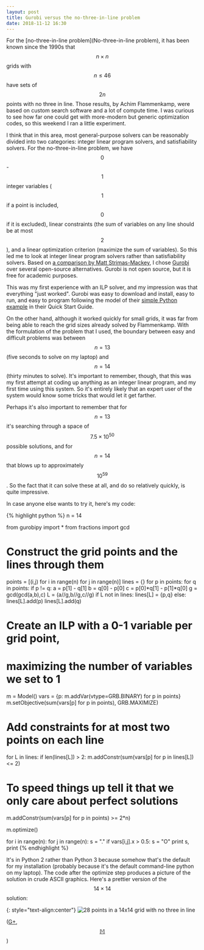 ```yaml
---
layout: post
title: Gurobi versus the no-three-in-line problem
date: 2018-11-12 16:30
---
```

For the [no-three-in-line problem](No-three-in-line problem), it has been known since the 1990s that $$n\times n$$ grids with $$n\le 46$$ have sets of $$2n$$ points with no three in line. Those results, by Achim Flammenkamp, were based on custom search software and a lot of compute time. I was curious to see how far one could get with more-modern but generic optimization codes, so this weekend I ran a little experiment.

I think that in this area, most general-purpose solvers can be reasonably divided into two categories: integer linear program solvers, and satisfiability solvers. For the no-three-in-line problem, we have $$0$$-$$1$$ integer variables ($$1$$ if a point is included, $$0$$ if it is excluded), linear constraints (the sum of variables on any line should be at most $$2$$), and a linear optimization criterion (maximize the sum of variables). So this led me to look at integer linear program solvers rather than satisfiability solvers. Based on [a comparison by Matt Strimas-Mackey](http://strimas.com/prioritization/ilp-performance/), I chose [Gurobi](http://www.gurobi.com/) over several open-source alternatives. Gurobi is not open source, but it is free for academic purposes.

This was my first experience with an ILP solver, and my impression was that everything "just worked". Gurobi was easy to download and install, easy to run, and easy to program following the model of their [simple Python example](http://www.gurobi.com/documentation/8.1/quickstart_windows/py_simple_python_example.html) in their Quick Start Guide.

On the other hand, although it worked quickly for small grids, it was far from being able to reach the grid sizes already solved by Flammenkamp. With the formulation of the problem that I used, the boundary between easy and difficult problems was between $$n=13$$ (five seconds to solve on my laptop) and $$n=14$$ (thirty minutes to solve). It's important to remember, though, that this was my first attempt at coding up anything as an integer linear program, and my first time using this system. So it's entirely likely that an expert user of the system would know some tricks that would let it get farther.

Perhaps it's also important to remember that for $$n=13$$ it's searching through a space of $$7.5\times 10^{50}$$ possible solutions, and for $$n=14$$ that blows up to approximately $$10^{59}$$. So the fact that it can solve these at all, and do so relatively quickly, is quite impressive.

In case anyone else wants to try it, here's my code:

{% highlight python %}
n = 14

from gurobipy import *
from fractions import gcd

# Construct the grid points and the lines through them
points = [(i,j) for i in range(n) for j in range(n)]
lines = {}
for p in points:
    for q in points:
        if p != q:
            a = p[1] - q[1]
            b = q[0] - p[0]
            c = p[0]*q[1] - p[1]*q[0]
            g = gcd(gcd(a,b),c)
            L = (a//g,b//g,c//g)
            if L not in lines:
                lines[L] = {p,q}
            else:
                lines[L].add(p)
                lines[L].add(q)

# Create an ILP with a 0-1 variable per grid point,
# maximizing the number of variables we set to 1
m = Model()
vars = {p: m.addVar(vtype=GRB.BINARY) for p in points}
m.setObjective(sum(vars[p] for p in points), GRB.MAXIMIZE)

# Add constraints for at most two points on each line
for L in lines:
    if len(lines[L]) > 2:
        m.addConstr(sum(vars[p] for p in lines[L]) <= 2)

# To speed things up tell it that we only care about perfect solutions
m.addConstr(sum(vars[p] for p in points) >= 2*n)

m.optimize()

for i in range(n):
    for j in range(n):
        s = "."
        if vars[i,j].x > 0.5:
            s = "O"
        print s,
    print
{% endhighlight %}

It's in Python 2 rather than Python 3 because somehow that's the default for my installation (probably because it's the default command-line python on my laptop).
The code after the optimize step produces a picture of the solution in crude ASCII graphics. Here's a prettier version of the $$14\times 14$$ solution:

{: style="text-align:center"}
![28 points in a 14x14 grid with no three in line]({{site.baseurl}}/assets/2018/no3il14x14.svg)

([G+](https://plus.google.com/100003628603413742554/posts/aEhW29MVv2H), [$$\mathbb{M}$$](https://mathstodon.xyz/@11011110/101061128588762922))